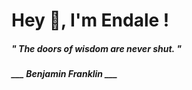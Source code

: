 <h1 title="head"> Hey 👋, I'm Endale !</h1>

**<h5><i>" The doors of wisdom are never shut. "</i></h5>**

*<b>___ Benjamin Franklin ___</b>*

